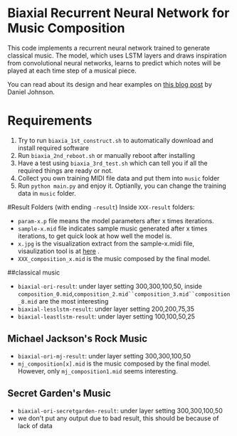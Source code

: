 # Biaxial Recurrent Neural Network for Music Composition

This code implements a recurrent neural network trained to generate classical music. The model, which uses LSTM layers and draws inspiration from convolutional neural networks, learns to predict which notes will be played at each time step of a musical piece.

You can read about its design and hear examples on [this blog post](http://www.hexahedria.com/2015/08/03/composing-music-with-recurrent-neural-networks/) by Daniel Johnson. 

# Requirements
1. Try to run `biaxia_1st_construct.sh` to automatically download and install required software
2. Run `biaxia_2nd_reboot.sh` or manually reboot after installing
3. Have a test using `biaxia_3rd_test.sh` which can tell you if all the required things are ready or not.
4. Collect you own training MIDI file data and put them into `music` folder
5. Run `python main.py` and enjoy it. Optianlly, you can change the training data in `music` folder.


#Result Folders (with ending `-result`)
Inside `XXX-result` folders:
* `param-x.p` file means the model parameters after x times iterations.
* `sample-x.mid` file indicates sample music generated after x times iterations, to get quick look at how well the model is.
* `x.jpg` is the visualization extract from the sample-x.midi file, visaulization tool is at [here](http://qiao.github.io/euphony) .
* `XXX_composition_x.mid` is the music composed by the final model.


##classical music 
* `biaxial-ori-result`: under layer setting 300,300,100,50, inside `composition_0.mid`,`composition_2.mid``composition_3.mid``composition_8.mid` are the most interesting
* `biaxial-lesslstm-result`: under layer setting 200,200,75,35
* `biaxial-leastlstm-result`: under layer setting 100,100,50,25

## Michael Jackson's Rock Music
* `biaxial-ori-mj-result`: under layer setting 300,300,100,50 
* `mj_composition[x].mid` is the music composed by the final model. However, only `mj_composition1.mid` seems interesting.

## Secret Garden's Music
* `biaxial-ori-secretgarden-result`: under layer setting 300,300,100,50 
* we don't put any output due to bad result, this should be because of lack of data

